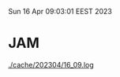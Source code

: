 Sun 16 Apr 09:03:01 EEST 2023
# JAM
<a href='./cache/202304/16_09.log'>./cache/202304/16_09.log</a>
